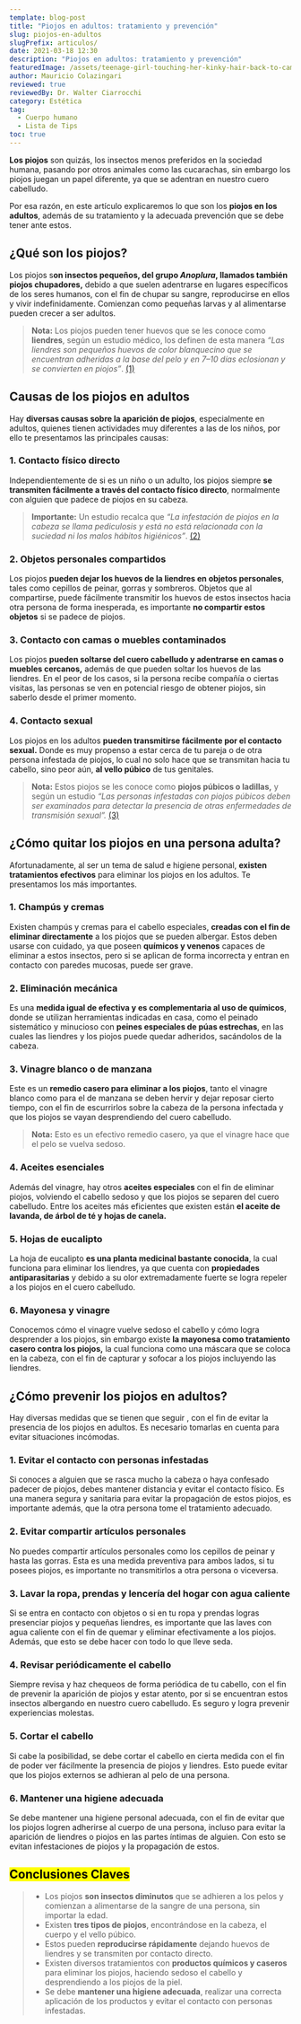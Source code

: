 ```yaml
---
template: blog-post
title: "Piojos en adultos: tratamiento y prevención"
slug: piojos-en-adultos
slugPrefix: articulos/
date: 2021-03-18 12:30
description: "Piojos en adultos: tratamiento y prevención"
featuredImage: /assets/teenage-girl-touching-her-kinky-hair-back-to-camera.jpg
author: Mauricio Colazingari
reviewed: true
reviewedBy: Dr. Walter Ciarrocchi
category: Estética
tag:
  - Cuerpo humano
  - Lista de Tips
toc: true
---
```

<!--StartFragment-->

**Los piojos** son quizás, los insectos menos preferidos en la sociedad humana, pasando por otros animales como las cucarachas, sin embargo los piojos juegan un papel diferente, ya que se adentran en nuestro cuero cabelludo.

Por esa razón, en este artículo explicaremos lo que son los **piojos en los adultos**, además de su tratamiento y la adecuada prevención que se debe tener ante estos.

## ¿Qué son los piojos?

Los piojos s**on insectos pequeños, del grupo *Anoplura*, llamados también piojos chupadores,** debido a que suelen adentrarse en lugares específicos de los seres humanos, con el fin de chupar su sangre, reproducirse en ellos y vivir indefinidamente. Comienzan como pequeñas larvas y al alimentarse pueden crecer a ser adultos.

> **Nota:** Los piojos pueden tener huevos que se les conoce como **liendres**, según un estudio médico, los definen de esta manera *“Las liendres son pequeños huevos de color blanquecino que se encuentran adheridas a la base del pelo y en 7–10 días eclosionan y se convierten en piojos”*. [(1)](https://www.coflugo.org/docs/Piojos.pdf)

## Causas de los piojos en adultos

Hay **diversas causas sobre la aparición de piojos**, especialmente en adultos, quienes tienen actividades muy diferentes a las de los niños, por ello te presentamos las principales causas:

### 1. Contacto físico directo

Independientemente de si es un niño o un adulto, los piojos siempre **se transmiten fácilmente a través del contacto físico directo**, normalmente con alguien que padece de piojos en su cabeza.

> **Importante:** Un estudio recalca que *“La infestación de piojos en la cabeza se llama pediculosis y está no está relacionada con la suciedad ni los malos hábitos higiénicos”*. [(2)](https://www.coflugo.org/docs/Piojos.pdf)

### 2. Objetos personales compartidos

Los piojos **pueden dejar los huevos de la liendres en objetos personales**, tales como cepillos de peinar, gorras y sombreros. Objetos que al compartirse, puede fácilmente transmitir los huevos de estos insectos hacia otra persona de forma inesperada, es importante **no compartir estos objetos** si se padece de piojos.

### 3. Contacto con camas o muebles contaminados

Los piojos **pueden soltarse del cuero cabelludo y adentrarse en camas o muebles cercanos,** además de que pueden soltar los huevos de las liendres. En el peor de los casos, si la persona recibe compañía o ciertas visitas, las personas se ven en potencial riesgo de obtener piojos, sin saberlo desde el primer momento.

### 4. Contacto sexual

Los piojos en los adultos **pueden transmitirse fácilmente por el contacto sexual.** Donde es muy propenso a estar cerca de tu pareja o de otra persona infestada de piojos, lo cual no solo hace que se transmitan hacia tu cabello, sino peor aún, **al vello púbico** de tus genitales.

> **Nota:** Estos piojos se les conoce como **piojos púbicos o ladillas,** y según un estudio *“Las personas infestadas con piojos púbicos deben ser examinados para detectar la presencia de otras enfermedades de transmisión sexual”.* [(3)](https://www.bphc.org/whatwedo/infectious-diseases/Infectious-Diseases-A-to-Z/Documents/Fact%20Sheet%20Languages/Pubic%20Lice/Spanish.pdf)

## ¿Cómo quitar los piojos en una persona adulta?

Afortunadamente, al ser un tema de salud e higiene personal, **existen tratamientos efectivos** para eliminar los piojos en los adultos. Te presentamos los más importantes.

### 1. Champús y cremas

Existen champús y cremas para el cabello especiales, **creadas con el fin de eliminar directamente** a los piojos que se pueden albergar. Estos deben usarse con cuidado, ya que poseen **químicos y venenos** capaces de eliminar a estos insectos, pero si se aplican de forma incorrecta y entran en contacto con paredes mucosas, puede ser grave.

### 2. Eliminación mecánica

Es una **medida igual de efectiva y es complementaria al uso de químicos**, donde se utilizan herramientas indicadas en casa, como el peinado sistemático y minucioso con **peines especiales de púas estrechas**, en las cuales las liendres y los piojos puede quedar adheridos, sacándolos de la cabeza.

### 3. Vinagre blanco o de manzana

Este es un **remedio casero para eliminar a los piojos**, tanto el vinagre blanco como para el de manzana se deben hervir y dejar reposar cierto tiempo, con el fin de escurrirlos sobre la cabeza de la persona infectada y que los piojos se vayan desprendiendo del cuero cabelludo.

> **Nota:** Esto es un efectivo remedio casero, ya que el vinagre hace que el pelo se vuelva sedoso.

### 4. Aceites esenciales

Además del vinagre, hay otros **aceites especiales** con el fin de eliminar piojos, volviendo el cabello sedoso y que los piojos se separen del cuero cabelludo. Entre los aceites más eficientes que existen están **el aceite de lavanda, de árbol de té y hojas de canela.**

### 5. Hojas de eucalipto

La hoja de eucalipto **es una planta medicinal bastante conocida**, la cual funciona para eliminar los liendres, ya que cuenta con **propiedades antiparasitarias** y debido a su olor extremadamente fuerte se logra repeler a los piojos en el cuero cabelludo.

### 6. Mayonesa y vinagre

Conocemos cómo el vinagre vuelve sedoso el cabello y cómo logra desprender a los piojos, sin embargo existe **la mayonesa como tratamiento casero contra los piojos,** la cual funciona como una máscara que se coloca en la cabeza, con el fin de capturar y sofocar a los piojos incluyendo las liendres.

## ¿Cómo prevenir los piojos en adultos?

Hay diversas medidas que se tienen que seguir , con el fin de evitar la presencia de los piojos en adultos. Es necesario tomarlas en cuenta para evitar situaciones incómodas.

### 1. Evitar el contacto con personas infestadas

Si conoces a alguien que se rasca mucho la cabeza o haya confesado padecer de piojos, debes mantener distancia y evitar el contacto físico. Es una manera segura y sanitaria para evitar la propagación de estos piojos, es importante además, que la otra persona tome el tratamiento adecuado.

### 2. Evitar compartir artículos personales

No puedes compartir artículos personales como los cepillos de peinar y hasta las gorras. Esta es una medida preventiva para ambos lados, si tu posees piojos, es importante no transmitirlos a otra persona o viceversa.

### 3. Lavar la ropa, prendas y lencería del hogar con agua caliente

Si se entra en contacto con objetos o si en tu ropa y prendas logras presenciar piojos y pequeñas liendres, es importante que las laves con agua caliente con el fin de quemar y eliminar efectivamente a los piojos. Además, que esto se debe hacer con todo lo que lleve seda.

### 4. Revisar periódicamente el cabello

Siempre revisa y haz chequeos de forma periódica de tu cabello, con el fin de prevenir la aparición de piojos y estar atento, por si se encuentran estos insectos albergando en nuestro cuero cabelludo. Es seguro y logra prevenir experiencias molestas.

### 5. Cortar el cabello

Si cabe la posibilidad, se debe cortar el cabello en cierta medida con el fin de poder ver fácilmente la presencia de piojos y liendres. Esto puede evitar que los piojos externos se adhieran al pelo de una persona.

### 6. Mantener una higiene adecuada

Se debe mantener una higiene personal adecuada, con el fin de evitar que los piojos logren adherirse al cuerpo de una persona, incluso para evitar la aparición de liendres o piojos en las partes íntimas de alguien. Con esto se evitan infestaciones de piojos y la propagación de estos.

## <mark>Conclusiones Claves</mark>

> * Los piojos **son insectos diminutos** que se adhieren a los pelos y comienzan a alimentarse de la sangre de una persona, sin importar la edad.
> * Existen **tres tipos de piojos**, encontrándose en la cabeza, el cuerpo y el vello púbico.
> * Estos pueden **reproducirse rápidamente** dejando huevos de liendres y se transmiten por contacto directo.
> * Existen diversos tratamientos con **productos químicos y caseros** para eliminar los piojos, haciendo sedoso el cabello y desprendiendo a los piojos de la piel.
> * Se debe **mantener una higiene adecuada**, realizar una correcta aplicación de los productos y evitar el contacto con personas infestadas.

<!--EndFragment-->